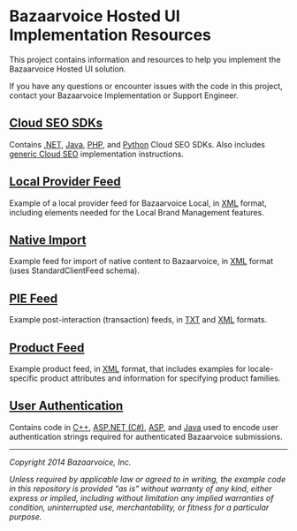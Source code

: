 Bazaarvoice Hosted UI Implementation Resources
==============================================

This project contains information and resources to help you implement the Bazaarvoice Hosted UI solution.

If you have any questions or encounter issues with the code in this project, contact your Bazaarvoice Implementation or Support Engineer.


[Cloud SEO SDKs](https://github.com/bazaarvoice/HostedUIResources/tree/master/SEOIntegration)
------------
Contains [.NET](https://github.com/bazaarvoice/HostedUIResources/tree/master/SEOIntegration/examples/dotnet), [Java](https://github.com/bazaarvoice/HostedUIResources/tree/master/SEOIntegration/examples/java), [PHP](https://github.com/bazaarvoice/HostedUIResources/tree/master/SEOIntegration/examples/php), and [Python](https://github.com/bazaarvoice/HostedUIResources/tree/master/SEOIntegration/examples/python) Cloud SEO SDKs.  Also includes [generic Cloud SEO](https://github.com/bazaarvoice/HostedUIResources/tree/master/SEOIntegration#generic-cloud-seo) implementation instructions. 

[Local Provider Feed](https://github.com/bazaarvoice/HostedUIResources/tree/master/LocalProviderFeed)
-------------------
Example of a local provider feed for Bazaarvoice Local, in [XML](https://github.com/bazaarvoice/HostedUIResources/tree/master/LocalProviderFeed/ExampleLocalProviderFeed.xml) format, including elements needed for the Local Brand Management features.

[Native Import](https://github.com/bazaarvoice/HostedUIResources/tree/master/NativeImport)
------------
Example feed for import of native content to Bazaarvoice, in [XML](https://github.com/bazaarvoice/HostedUIResources/blob/master/NativeImport/ExampleNativeImportFeed.xml) format (uses StandardClientFeed schema).

[PIE Feed](https://github.com/bazaarvoice/HostedUIResources/tree/master/PIEFeed)
-------
Example post-interaction (transaction) feeds, in [TXT](https://github.com/bazaarvoice/HostedUIResources/blob/master/PIEFeed/ExamplePIEFeed.txt) and [XML](https://github.com/bazaarvoice/HostedUIResources/blob/master/PIEFeed/ExamplePIEFeed.xml) formats.

[Product Feed](https://github.com/bazaarvoice/HostedUIResources/tree/master/ProductFeed)
-----------
Example product feed, in [XML](https://github.com/bazaarvoice/HostedUIResources/blob/master/ProductFeed/ExampleProductFeed.xml) format, that includes examples for locale-specific product attributes and information for specifying product families.
    
[User Authentication](https://github.com/bazaarvoice/HostedUIResources/tree/master/UserAuthentication)
------------------
Contains code in [C++](https://github.com/bazaarvoice/HostedUIResources/tree/master/UserAuthentication/cpp), [ASP.NET (C#)](https://github.com/bazaarvoice/HostedUIResources/blob/master/UserAuthentication/BazaarvoiceUtils.cs), [ASP](https://github.com/bazaarvoice/HostedUIResources/blob/master/UserAuthentication/BazaarvoiceUtils.asp), and [Java](https://github.com/bazaarvoice/HostedUIResources/blob/master/UserAuthentication/BazaarvoiceUtils.java) used to encode user authentication strings required for authenticated Bazaarvoice submissions.

---

_Copyright 2014 Bazaarvoice, Inc._

_Unless required by applicable law or agreed to in writing, the example code in this repository is provided "as is" without warranty of any kind, either express or implied, including without limitation any implied warranties of condition, uninterrupted use, merchantability, or fitness for a particular purpose._
